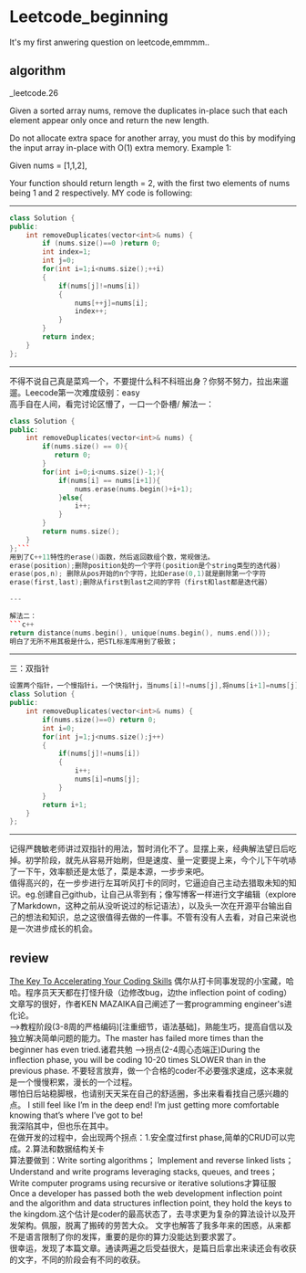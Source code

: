 # Leetcode_beginning
It's my first anwering question on leetcode,emmmm..

## algorithm
_leetcode.26

Given a sorted array nums, remove the duplicates in-place such that each element appear only once and return the new length.

Do not allocate extra space for another array, you must do this by modifying the input array in-place with O(1) extra memory.
Example 1:

Given nums = [1,1,2],

Your function should return length = 2, with the first two elements of nums being 1 and 2 respectively.
MY code  is following:

---
```c++
class Solution {
public:
    int removeDuplicates(vector<int>& nums) {
        if (nums.size()==0 )return 0;
        int index=1;
        int j=0;
        for(int i=1;i<nums.size();++i)
        {
            if(nums[j]!=nums[i])
            {
                nums[++j]=nums[i];
                index++;
            }
        }
        return index;
    }
};
```
---
不得不说自己真是菜鸡一个，不要提什么科不科班出身？你努不努力，拉出来遛遛。Leecode第一次难度级别：easy     
高手自在人间，看完讨论区懵了，一口一个卧槽/
解法一：
```c++
class Solution {
public:
    int removeDuplicates(vector<int>& nums) {
        if(nums.size() == 0){
           return 0; 
        }
        for(int i=0;i<nums.size()-1;){
            if(nums[i] == nums[i+1]){
                nums.erase(nums.begin()+i+1);
            }else{
                i++;
            }
        }
        return nums.size();
    }
};```
用到了C++11特性的erase()函数，然后返回数组个数，常规做法。
erase(position);删除position处的一个字符(position是个string类型的迭代器)    
erase(pos,n); 删除从pos开始的n个字符，比如erase(0,1)就是删除第一个字符     
erase(first,last);删除从first到last之间的字符（first和last都是迭代器）   

---
     
解法二：
```c++
return distance(nums.begin(), unique(nums.begin(), nums.end()));
明白了无所不用其极是什么，把STL标准库用到了极致；
```

---

三：双指针
```c++
设置两个指针，一个慢指针i，一个快指针j，当nums[i]!=nums[j],将nums[i+1]=nums[j]。
class Solution {
public:
    int removeDuplicates(vector<int>& nums) {
        if(nums.size()==0) return 0;
        int i=0;
        for(int j=1;j<nums.size();j++)
        {
            if(nums[j]!=nums[i])
            {
                i++;
                nums[i]=nums[j];
            }
        }
        return i+1;
    }
};
```
---
   记得严魏敏老师讲过双指针的用法，暂时消化不了。显摆上来，经典解法望日后吃掉。初学阶段，就先从容易开始刷，但是速度、量一定要提上来，今个儿下午吭哧了一下午，效率额还是太低了，菜是本源，一步步来吧。    
   值得高兴的，在一步步进行左耳听风打卡的同时，它逼迫自己主动去猎取未知的知识。eg.创建自己github，让自己从零到有；像写博客一样进行文字编辑（explore了Markdown，这种之前从没听说过的标记语法），以及头一次在开源平台输出自己的想法和知识，总之这很值得去做的一件事。不管有没有人去看，对自己来说也是一次进步成长的机会。

## review
[The Key To Accelerating Your Coding Skills](http://blog.thefirehoseproject.com/posts/learn-to-code-and-be-self-reliant/)
偶尔从打卡同事发现的小宝藏，哈哈。程序员天天都在打怪升级（边修改bug，边the inflection point of coding）     
文章写的很好，作者KEN MAZAIKA自己阐述了一套programming engineer's进化论。    
-->教程阶段(3-8周的严格编码)[注重细节，语法基础]，熟能生巧，提高自信以及独立解决简单问题的能力。The master has failed more times than the beginner has even tried.诸君共勉
-->拐点(2-4周心态端正)During the inflection phase, you will be coding 10-20 times SLOWER than in the previous phase.
不要轻言放弃，做一个合格的coder不必要强求速成，这本来就是一个慢慢积累，漫长的一个过程。    
哪怕日后站稳脚根，也请别天天呆在自己的舒适圈，多出来看看找自己感兴趣的点。
I still feel like I’m in the deep end! I’m just getting more comfortable knowing that’s where I’ve got to be!  
我深陷其中，但也乐在其中。     
在做开发的过程中，会出现两个拐点：1.安全度过first phase,简单的CRUD可以完成。2.算法和数据结构关卡    
算法要做到：Write sorting algorithms；
Implement and reverse linked lists；
Understand and write programs leveraging stacks, queues, and trees；
Write computer programs using recursive or iterative solutions才算征服     
Once a developer has passed both the web development inflection point and the algorithm and data structures inflection point, they hold the keys to the kingdom.这个估计是coder的最高状态了，去寻求更为复杂的算法设计以及开发架构。佩服，脱离了搬砖的劳苦大众。
文字也解答了我多年来的困惑，从来都不是语言限制了你的发挥，重要的是你的算力没能达到要求罢了。    
很幸运，发现了本篇文章。通读两遍之后受益很大，是篇日后拿出来读还会有收获的文字，不同的阶段会有不同的收获。
